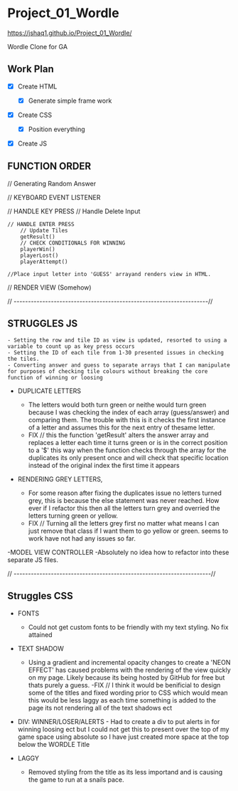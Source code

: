 # Project_01_Wordle

https://jshaq1.github.io/Project_01_Wordle/

Wordle Clone for GA

## Work Plan
- [x] Create HTML
    -[x] Generate simple frame work 
- [x] Create CSS
    -[x] Position everything 
- [x] Create JS 



## FUNCTION ORDER
// Generating Random Answer

// KEYBOARD EVENT LISTENER 

// HANDLE KEY PRESS 
    // Handle Delete Input

    // HANDLE ENTER PRESS 
        // Update Tiles 
        getResult()
        // CHECK CONDITIONALS FOR WINNING 
        playerWin()
        playerLost()
        playerAttempt()

    //Place input letter into 'GUESS' arrayand renders view in HTML.

// RENDER VIEW (Somehow)


// --------------------------------------------------------------------//

## STRUGGLES JS

    - Setting the row and tile ID as view is updated, resorted to using a variable to count up as key press occurs 
    - Setting the ID of each tile from 1-30 presented issues in checking the tiles. 
    - Converting answer and guess to separate arrays that I can manipulate for purposes of checking tile colours without breaking the core function of winning or loosing 

- DUPLICATE LETTERS 
    - The letters would both turn green or neithe would turn green because I was checking the index of each array (guess/answer) and comparing them. The trouble with this is it checks the first instance of a letter and assumes this for the next entry of thesame letter. 
    - FIX // this the function 'getResult' alters the answer array and replaces a letter each time it turns green or is in the correct position to a '$' this way when the function checks through the array for the duplicates its only present once and will check that specific location instead of the original index the first time it appears 

- RENDERING GREY LETTERS, 
    - For some reason after fixing the duplicates issue no letters turned grey, this is because the else statement was never reached. How ever if I refactor this then all the letters turn grey and overried the letters turning green or yellow.  
    - FIX // Turning all the letters grey first no matter what means I can just remove that class if I want them to go yellow or    green. seems to work have not had any issues so far.  

-MODEL VIEW CONTROLLER 
    -Absolutely no idea how to refactor into these separate JS files. 

// ---------------------------------------------------------------------//

## Struggles CSS 

- FONTS 
    - Could not get custom fonts to be friendly with my text styling. No fix attained 

- TEXT SHADOW
    - Using a gradient and incremental opacity changes to create a 'NEON EFFECT' has caused problems with the rendering of the view quickly on my page. Likely because its being hosted by GitHub for free but thats purely a guess. 
    -FIX // I think it would be benificial to design some of the titles and fixed wording prior to CSS which would mean this would be less laggy as each time something is added to the page its not rendering all of the text shadows ect 

- DIV: WINNER/LOSER/ALERTS
        - Had to create a div to put alerts in for winning loosing ect but I could not get this to present over the top of my game space using absolute so I have just created more space at the top below the WORDLE Title 

- LAGGY 
    - Removed styling from the title as its less importand and is causing the game to run at a snails pace. 


